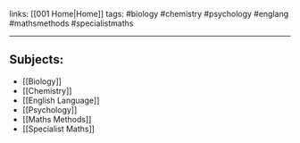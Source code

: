links: [[001 Home|Home]]
tags: #biology #chemistry #psychology #englang #mathsmethods #specialistmaths

---

## Subjects:
- [[Biology]]
- [[Chemistry]]
- [[English Language]]
- [[Psychology]]
- [[Maths Methods]]
- [[Specialist Maths]]
